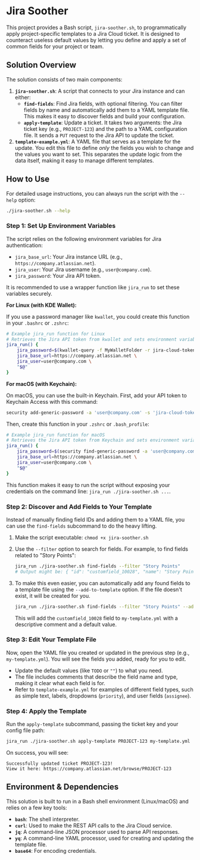 # Jira Soother

This project provides a Bash script, `jira-soother.sh`, to programmatically apply project-specific templates to a Jira Cloud ticket. It is designed to counteract useless default values by letting you define and apply a set of common fields for your project or team.

## Solution Overview

The solution consists of two main components:

1. **`jira-soother.sh`**: A script that connects to your Jira instance and can either:
   - **`find-fields`**: Find Jira fields, with optional filtering. You can filter fields by name and automatically add them to a YAML template file. This makes it easy to discover fields and build your configuration.
   - **`apply-template`**: Update a ticket. It takes two arguments: the Jira ticket key (e.g., `PROJECT-123`) and the path to a YAML configuration file. It sends a `PUT` request to the Jira API to update the ticket.
2. **`template-example.yml`**: A YAML file that serves as a template for the update. You edit this file to define _only_ the fields you wish to change and the values you want to set. This separates the update logic from the data itself, making it easy to manage different templates.

## How to Use

For detailed usage instructions, you can always run the script with the `--help` option:

```bash
./jira-soother.sh --help
```

### Step 1: Set Up Environment Variables

The script relies on the following environment variables for Jira authentication:

- `jira_base_url`: Your Jira instance URL (e.g., `https://company.atlassian.net`).
- `jira_user`: Your Jira username (e.g., `user@company.com`).
- `jira_password`: Your Jira API token.

It is recommended to use a wrapper function like `jira_run` to set these variables securely.

**For Linux (with KDE Wallet):**

If you use a password manager like `kwallet`, you could create this function in your `.bashrc` or `.zshrc`:

```bash
# Example jira_run function for Linux
# Retrieves the Jira API token from kwallet and sets environment variables
jira_run() {
    jira_password=$(kwallet-query -f MyWalletFolder -r jira-cloud-token kdewallet 2>/dev/null) \
    jira_base_url=https://company.atlassian.net \
    jira_user=user@company.com \
    "$@"
}
```

**For macOS (with Keychain):**

On macOS, you can use the built-in Keychain. First, add your API token to Keychain Access with this command:

```bash
security add-generic-password -a 'user@company.com' -s 'jira-cloud-token' -w 'YOUR_JIRA_API_TOKEN'
```

Then, create this function in your `.zshrc` or `.bash_profile`:

```bash
# Example jira_run function for macOS
# Retrieves the Jira API token from Keychain and sets environment variables
jira_run() {
    jira_password=$(security find-generic-password -a 'user@company.com' -s 'jira-cloud-token' -w) \
    jira_base_url=https://company.atlassian.net \
    jira_user=user@company.com \
    "$@"
}
```

This function makes it easy to run the script without exposing your credentials on the command line: `jira_run ./jira-soother.sh ...`.

### Step 2: Discover and Add Fields to Your Template

Instead of manually finding field IDs and adding them to a YAML file, you can use the `find-fields` subcommand to do the heavy lifting.

1. Make the script executable: `chmod +x jira-soother.sh`
2. Use the `--filter` option to search for fields. For example, to find fields related to "Story Points":

   ```bash
   jira_run ./jira-soother.sh find-fields --filter "Story Points"
   # Output might be: { "id": "customfield_10028", "name": "Story Points", ... }
   ```

3. To make this even easier, you can automatically add any found fields to a template file using the `--add-to-template` option. If the file doesn't exist, it will be created for you.

   ```bash
   jira_run ./jira-soother.sh find-fields --filter "Story Points" --add-to-template my-template.yml
   ```

   This will add the `customfield_10028` field to `my-template.yml` with a descriptive comment and a default value.

### Step 3: Edit Your Template File

Now, open the YAML file you created or updated in the previous step (e.g., `my-template.yml`). You will see the fields you added, ready for you to edit.

- Update the default values (like `TODO` or `""`) to what you need.
- The file includes comments that describe the field name and type, making it clear what each field is for.
- Refer to `template-example.yml` for examples of different field types, such as simple text, labels, dropdowns (`priority`), and user fields (`assignee`).

### Step 4: Apply the Template

Run the `apply-template` subcommand, passing the ticket key and your config file path:

```bash
jira_run ./jira-soother.sh apply-template PROJECT-123 my-template.yml
```

On success, you will see:

```text
Successfully updated ticket PROJECT-123!
View it here: https://company.atlassian.net/browse/PROJECT-123
```

## Environment & Dependencies

This solution is built to run in a Bash shell environment (Linux/macOS) and relies on a few key tools:

- **`bash`**: The shell interpreter.
- **`curl`**: Used to make the REST API calls to the Jira Cloud service.
- **`jq`**: A command-line JSON processor used to parse API responses.
- **`yq`**: A command-line YAML processor, used for creating and updating the template file.
- **`base64`**: For encoding credentials.
